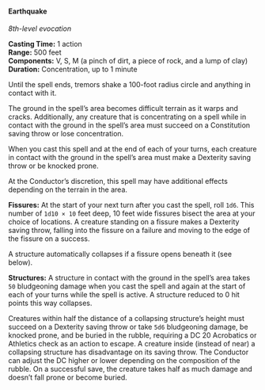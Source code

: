 #### Earthquake
<!-- markdownlint-disable link-image-reference-definitions -->
[_metadata_:spell_name]:- "Earthquake"
[_metadata_:spell_level]:- "8"
[_metadata_:spell_school]:- "evocation"
[_metadata_:ritual]:- "false"
[_metadata_:casting_time_amount]:- "1"
[_metadata_:casting_time_unit]:- "action"
[_metadata_:range]:- "500 feet"
[_metadata_:target]:- "100-foot radius circle"
[_metadata_:components_verbal]:- "true"
[_metadata_:components_somatic]:- "true"
[_metadata_:components_material]:- "true"
[_metadata_:components_material_description]:- "a pinch of dirt, a piece of rock, and a lump of clay"
[_metadata_:duration]:- "1 minute"
[_metadata_:concentration]:- "true"
[_metadata_:saving_throw]:- "Constitution, Dexterity"
[_metadata_:saving_throw_success]:- "special"
[_metadata_:damage_formula]:- "5d6"
[_metadata_:damage_type]:- "bludgeoning"
[_metadata_:compared_to_wotc_srd_5.1]:- "mechanics_different_wording_different"
[_metadata_:compared_to_a5e_srd]:- "mechanics_same_wording_different"
<!-- markdownlint-disable-next-line no-emphasis-as-heading -->
_8th-level evocation_

**Casting Time:** 1 action \
**Range:** 500 feet \
**Components:** V, S, M (a pinch of dirt, a piece of rock, and a lump of clay) \
**Duration:** Concentration, up to 1 minute

Until the spell ends, tremors shake a 100-foot radius circle and anything in contact with it.

The ground in the spell’s area becomes difficult terrain as it warps and cracks.
Additionally, any creature that is concentrating on a spell while in contact with the ground in the spell’s area must succeed on a Constitution saving throw or lose concentration.

When you cast this spell and at the end of each of your turns, each creature in contact with the ground in the spell’s area must make a Dexterity saving throw or be knocked prone.

At the Conductor’s discretion, this spell may have additional effects depending on the terrain in the area.

**Fissures:**
At the start of your next turn after you cast the spell, roll `1d6`.
This number of `1d10 × 10` feet deep, 10 feet wide fissures bisect the area at your choice of locations.
A creature standing on a fissure makes a Dexterity saving throw, falling into the fissure on a failure and moving to the edge of the fissure on a success.

A structure automatically collapses if a fissure opens beneath it (see below).

**Structures:**
A structure in contact with the ground in the spell’s area takes `50` bludgeoning damage when you cast the spell and again at the start of each of your turns while the spell is active.
A structure reduced to 0 hit points this way collapses.

Creatures within half the distance of a collapsing structure’s height must succeed on a Dexterity saving throw or take `5d6` bludgeoning damage, be knocked prone, and be buried in the rubble, requiring a DC 20 Acrobatics or Athletics check as an action to escape.
A creature inside (instead of near) a collapsing structure has disadvantage on its saving throw.
The Conductor can adjust the DC higher or lower depending on the composition of the rubble.
On a successful save, the creature takes half as much damage and doesn’t fall prone or become buried.
